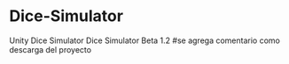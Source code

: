 # Dice-Simulator
Unity Dice Simulator
Dice Simulator Beta 1.2
#se agrega comentario como descarga del proyecto
